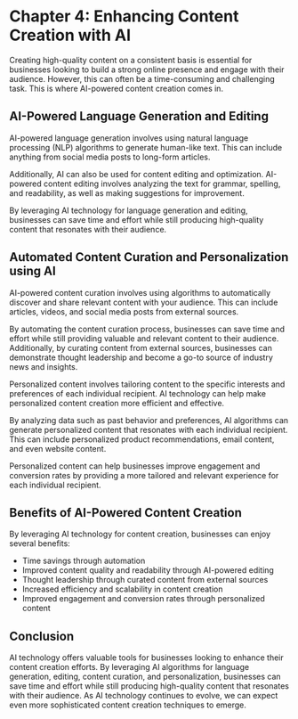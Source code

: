 Chapter 4: Enhancing Content Creation with AI
=============================================

Creating high-quality content on a consistent basis is essential for businesses looking to build a strong online presence and engage with their audience. However, this can often be a time-consuming and challenging task. This is where AI-powered content creation comes in.

AI-Powered Language Generation and Editing
------------------------------------------

AI-powered language generation involves using natural language processing (NLP) algorithms to generate human-like text. This can include anything from social media posts to long-form articles.

Additionally, AI can also be used for content editing and optimization. AI-powered content editing involves analyzing the text for grammar, spelling, and readability, as well as making suggestions for improvement.

By leveraging AI technology for language generation and editing, businesses can save time and effort while still producing high-quality content that resonates with their audience.

Automated Content Curation and Personalization using AI
-------------------------------------------------------

AI-powered content curation involves using algorithms to automatically discover and share relevant content with your audience. This can include articles, videos, and social media posts from external sources.

By automating the content curation process, businesses can save time and effort while still providing valuable and relevant content to their audience. Additionally, by curating content from external sources, businesses can demonstrate thought leadership and become a go-to source of industry news and insights.

Personalized content involves tailoring content to the specific interests and preferences of each individual recipient. AI technology can help make personalized content creation more efficient and effective.

By analyzing data such as past behavior and preferences, AI algorithms can generate personalized content that resonates with each individual recipient. This can include personalized product recommendations, email content, and even website content.

Personalized content can help businesses improve engagement and conversion rates by providing a more tailored and relevant experience for each individual recipient.

Benefits of AI-Powered Content Creation
---------------------------------------

By leveraging AI technology for content creation, businesses can enjoy several benefits:

* Time savings through automation
* Improved content quality and readability through AI-powered editing
* Thought leadership through curated content from external sources
* Increased efficiency and scalability in content creation
* Improved engagement and conversion rates through personalized content

Conclusion
----------

AI technology offers valuable tools for businesses looking to enhance their content creation efforts. By leveraging AI algorithms for language generation, editing, content curation, and personalization, businesses can save time and effort while still producing high-quality content that resonates with their audience. As AI technology continues to evolve, we can expect even more sophisticated content creation techniques to emerge.
